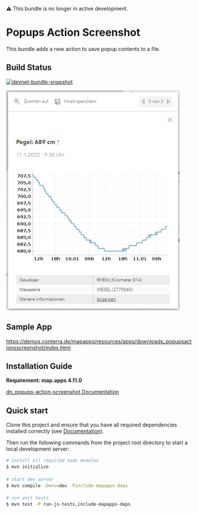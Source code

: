 ⚠️ This bundle is no longer in active development.
# Popups Action Screenshot
This bundle adds a new action to save popup contents to a file.

## Build Status
[![devnet-bundle-snapshot](https://github.com/conterra/mapapps-popups-action-screenshot/actions/workflows/devnet-bundle-snapshot.yml/badge.svg)](https://github.com/conterra/mapapps-popups-action-screenshot/actions/workflows/devnet-bundle-snapshot.yml)

![Screenshot App](https://github.com/conterra/mapapps-popups-action-screenshot/blob/main/screenshot.JPG)

## Sample App
https://demos.conterra.de/mapapps/resources/apps/downloads_popupsactionsscreenshot/index.html

## Installation Guide

**Requirement: map.apps 4.11.0**

[dn_popups-action-screenshot Documentation](https://github.com/conterra/mapapps-popups-action-screenshot/tree/master/src/main/js/bundles/dn_popups-action-screenshot)

## Quick start

Clone this project and ensure that you have all required dependencies installed correctly (see [Documentation](https://docs.conterra.de/en/mapapps/latest/developersguide/getting-started/set-up-development-environment.html)).

Then run the following commands from the project root directory to start a local development server:

```bash
# install all required node modules
$ mvn initialize

# start dev server
$ mvn compile -Denv=dev -Pinclude-mapapps-deps

# run unit tests
$ mvn test -P run-js-tests,include-mapapps-deps
```
